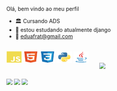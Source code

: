 Olá, bem vindo ao meu perfil
- 🏛 Cursando ADS
- 🌱 estou estudando atualmente django
- 💌 eduafrat@gmail.com
<div style="display: inline_block"><br>
  <img align="center" alt="Js" height="30" width="40" src="https://raw.githubusercontent.com/devicons/devicon/master/icons/javascript/javascript-plain.svg">
  <img align="center" alt="HTML" height="30" width="40" src="https://raw.githubusercontent.com/devicons/devicon/master/icons/html5/html5-original.svg">
  <img align="center" alt="CSS" height="30" width="40" src="https://raw.githubusercontent.com/devicons/devicon/master/icons/css3/css3-original.svg">
  <img align="center" alt="Python" height="30" width="40" src="https://raw.githubusercontent.com/devicons/devicon/master/icons/python/python-original.svg">
  <img align="center" alt="Java" height="30" width="40" src="https://raw.githubusercontent.com/devicons/devicon/master/icons/java/java-original.svg">
</div>

<div align="center">
  <img height="150" src="https://media.giphy.com/media/M9gbBd9nbDrOTu1Mqx/giphy.gif"  />
</div>

###
<p>
  <img src="http://github-profile-summary-cards.vercel.app/api/cards/profile-details?username=carloseduardo002&theme=github_dark" />
  <img src="http://github-profile-summary-cards.vercel.app/api/cards/stats?username=carloseduardo002&theme=tokyonight" /> <img src="https://github-readme-stats.vercel.app/api?username=carloseduardo002&theme=radical&show_icons=true" />
</p>

<br clear="both">

###
